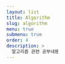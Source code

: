 ```yaml
---
layout: list
title: Algorithm
slug: algorithm
menu: true
submenu: true
order: 4
description: >
  알고리즘 관련 공부내용 
---
```

